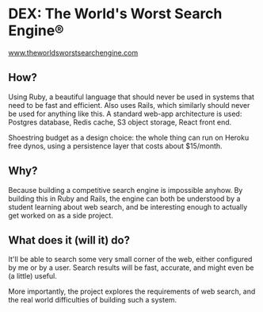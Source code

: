 # DEX: The World's Worst Search Engine®
www.theworldsworstsearchengine.com

## How?
Using Ruby, a beautiful language that should never be used in systems that need to be fast and efficient.  Also uses Rails, which similarly should never be used for anything like this.  A standard web-app architecture is used: Postgres database, Redis cache, S3 object storage, React front end.

Shoestring budget as a design choice:  the whole thing can run on Heroku free dynos, using a persistence layer that costs about $15/month.

## Why?
Because building a competitive search engine is impossible anyhow.  By building this in Ruby and Rails, the engine can both be understood by a student learning about web search, and be interesting enough to actually get worked on as a side project.

## What does it (will it) do?
It'll be able to search some very small corner of the web, either configured by me or by a user.  Search results will be fast, accurate, and might even be (a little) useful.

More importantly, the project explores the requirements of web search, and the real world difficulties of building such a system.


